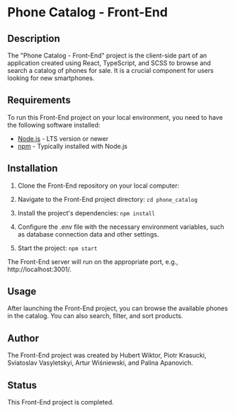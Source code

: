 # Phone Catalog - Front-End

## Description

The "Phone Catalog - Front-End" project is the client-side part of an application created using React, TypeScript, and SCSS to browse and search a catalog of phones for sale. It is a crucial component for users looking for new smartphones.

## Requirements

To run this Front-End project on your local environment, you need to have the following software installed:

- [Node.js](https://nodejs.org/) - LTS version or newer
- [npm](https://www.npmjs.com/) - Typically installed with Node.js

## Installation

1. Clone the Front-End repository on your local computer:

2. Navigate to the Front-End project directory:
   `cd phone_catalog`
3. Install the project's dependencies:
   `npm install`
4. Configure the .env file with the necessary environment variables, such as database connection data and other settings.
5. Start the project:
   `npm start`

The Front-End server will run on the appropriate port, e.g., http://localhost:3001/.

## Usage

After launching the Front-End project, you can browse the available phones in the catalog. You can also search, filter, and sort products.

## Author

The Front-End project was created by Hubert Wiktor, Piotr Krasucki, Sviatoslav Vasyletskyi, Artur Wiśniewski, and Palina Apanovich.

## Status

This Front-End project is completed.

